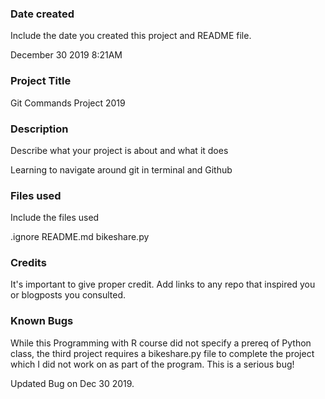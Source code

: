 ### Date created
Include the date you created this project and README file.

December 30 2019 8:21AM

### Project Title

Git Commands Project 2019

### Description
Describe what your project is about and what it does

Learning to navigate around git in terminal and Github

### Files used
Include the files used

.ignore
README.md
bikeshare.py

### Credits
It's important to give proper credit. Add links to any repo that inspired you or blogposts you consulted.

### Known Bugs
While this Programming with R course did not specify a prereq of Python class, the third project requires a bikeshare.py file to complete the project which I did not work on as part of the program. This is a serious bug!

Updated Bug on Dec 30 2019.

